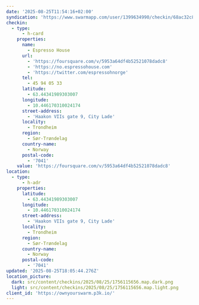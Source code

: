```yaml
---
date: '2025-08-25T11:54:16+02:00'
syndication: 'https://www.swarmapp.com/user/1399634990/checkin/68ac32c8ca64be4c4d18de7e'
checkin:
  - type:
      - h-card
    properties:
      name:
        - Espresso House
      url:
        - 'https://foursquare.com/v/5953a64df4b52521078dadc8'
        - 'https://no.espressohouse.com'
        - 'https://twitter.com/espressohnorge'
      tel:
        - 45 94 05 33
      latitude:
        - 63.44341989303007
      longitude:
        - 10.446170310024174
      street-address:
        - 'Haakon VIIs gate 9, City Lade'
      locality:
        - Trondheim
      region:
        - Sør-Trøndelag
      country-name:
        - Norway
      postal-code:
        - '7041'
    value: 'https://foursquare.com/v/5953a64df4b52521078dadc8'
location:
  - type:
      - h-adr
    properties:
      latitude:
        - 63.44341989303007
      longitude:
        - 10.446170310024174
      street-address:
        - 'Haakon VIIs gate 9, City Lade'
      locality:
        - Trondheim
      region:
        - Sør-Trøndelag
      country-name:
        - Norway
      postal-code:
        - '7041'
updated: '2025-08-25T18:05:44.276Z'
location_picture:
  dark: src/content/checkins/2025/08/25/1756115656.map.dark.png
  light: src/content/checkins/2025/08/25/1756115656.map.light.png
client_id: 'https://ownyourswarm.p3k.io/'
---
```


